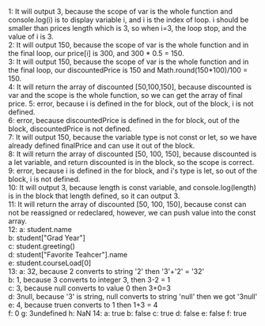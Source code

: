 1: It will output 3, because the scope of var is the whole function and console.log(i) is to display variable i, and i is the index of loop. i should be smaller than prices length which is 3, so when i=3, the loop stop, and the value of i is 3.\
2: It will output 150, because the scope of var is the whole function and in the final loop, our price[i] is 300, and 300 * 0.5 = 150.\
3: It will output 150, because the scope of var is the whole function and in the final loop, our discountedPrice is 150 and Math.round(150*100)/100 = 150.\
4: It will return the array of discounted [50,100,150], because discounted is var and the scope is the whole function, so we can get the array of final price.
5: error, because i is defined in the for block, out of the block, i is not defined.\
6: error, because discountedPrice is defined in the for block, out of the block, discountedPrice is not defined.\
7: It will output 150, because the variable type is not const or let, so we have already defined finalPrice and can use it out of the block.\
8: It will return the array of discounted [50, 100, 150], because discounted is a let variable, and return discounted is in the block, so the scope is correct.\
9: error, because i is defined in the for block, and i's type is let, so out of the block, i is not defined.\
10: It will output 3, because length is const variable, and console.log(length) is in the block that length defined, so it can output 3.\
11: It will return the array of discounted [50, 100, 150], because const can not be reassigned or redeclared, however, we can push value into the const array.\
12: a: student.name\
    b: student["Grad Year"]\
    c: student.greeting()\
    d: student["Favorite Teahcer"].name\
    e: student.courseLoad[0]\
13: a: 32, because 2 converts to string '2' then '3'+'2' = '32'\
    b: 1, because 3 converts to integer 3, then 3-2 = 1\
    c: 3, because null converts to value 0 then 3+0=3\
    d: 3null, because '3' is string, null converts to string 'null' then we got '3null'\
    e: 4, because truen converts to 1 then 1+3 = 4\
    f: 0
    g: 3undefined
    h: NaN
14: a: true
    b: false
    c: true
    d: false
    e: false
    f: true
